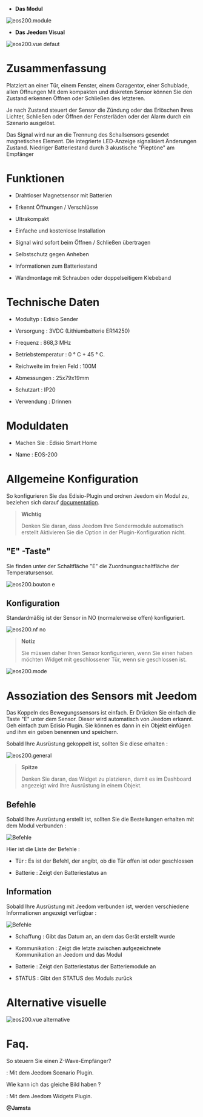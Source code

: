 -   **Das Modul**

![eos200.module](images/eos200/eos200.module.jpg)

-   **Das Jeedom Visual**

![eos200.vue defaut](images/eos200/eos200.vue-defaut.jpg)

Zusammenfassung 
======

Platziert an einer Tür, einem Fenster, einem Garagentor, einer Schublade, allen Öffnungen
Mit dem kompakten und diskreten Sensor können Sie den Zustand erkennen
Öffnen oder Schließen des letzteren.

Je nach Zustand steuert der Sensor die Zündung oder das Erlöschen Ihres
Lichter, Schließen oder Öffnen der Fensterläden oder der
Alarm durch ein Szenario ausgelöst.

Das Signal wird nur an die Trennung des Schallsensors gesendet
magnetisches Element. Die integrierte LED-Anzeige signalisiert Änderungen
Zustand. Niedriger Batteriestand durch 3 akustische "Pieptöne" am
Empfänger

Funktionen 
=========

-   Drahtloser Magnetsensor mit Batterien

-   Erkennt Öffnungen / Verschlüsse

-   Ultrakompakt

-   Einfache und kostenlose Installation

-   Signal wird sofort beim Öffnen / Schließen übertragen

-   Selbstschutz gegen Anheben

-   Informationen zum Batteriestand

-   Wandmontage mit Schrauben oder doppelseitigem Klebeband

Technische Daten 
===========================

-   Modultyp : Edisio Sender

-   Versorgung : 3VDC (Lithiumbatterie ER14250)

-   Frequenz : 868,3 MHz

-   Betriebstemperatur : 0 ° C + 45 ° C.

-   Reichweite im freien Feld : 100M

-   Abmessungen : 25x79x19mm

-   Schutzart : IP20

-   Verwendung : Drinnen

Moduldaten 
=================

-   Machen Sie : Edisio Smart Home

-   Name : EOS-200

Allgemeine Konfiguration 
======================

So konfigurieren Sie das Edisio-Plugin und ordnen Jeedom ein Modul zu,
beziehen sich darauf
[documentation](https://www.jeedom.fr/doc/documentation/plugins/edisio/de_DE/edisio.html).

> **Wichtig**
>
> Denken Sie daran, dass Jeedom Ihre Sendermodule automatisch erstellt
> Aktivieren Sie die Option in der Plugin-Konfiguration nicht.

"E" -Taste" 
----------

Sie finden unter der Schaltfläche "E" die Zuordnungsschaltfläche der
Temperatursensor.

![eos200.bouton e](images/eos200/eos200.bouton-e.jpg)

Konfiguration 
-------------

Standardmäßig ist der Sensor in NO (normalerweise offen) konfiguriert.

![eos200.nf no](images/eos200/eos200.nf-no.jpg)

> **Notiz**
>
> Sie müssen daher Ihren Sensor konfigurieren, wenn Sie einen haben möchten
> Widget mit geschlossener Tür, wenn sie geschlossen ist.

![eos200.mode](images/eos200/eos200.mode.jpg)

Assoziation des Sensors mit Jeedom 
===============================

Das Koppeln des Bewegungssensors ist einfach. Er
Drücken Sie einfach die Taste "E" unter dem Sensor. Dieser wird
automatisch von Jeedom erkannt. Geh einfach zum
Edisio Plugin. Sie können es dann in ein Objekt einfügen und ihm ein geben
benennen und speichern.

Sobald Ihre Ausrüstung gekoppelt ist, sollten Sie diese erhalten :

![eos200.general](images/eos200/eos200.general.jpg)

> **Spitze**
>
> Denken Sie daran, das Widget zu platzieren, damit es im Dashboard angezeigt wird
> Ihre Ausrüstung in einem Objekt.

Befehle 
---------

Sobald Ihre Ausrüstung erstellt ist, sollten Sie die Bestellungen erhalten
mit dem Modul verbunden :

![Befehle](images/eos200/eos200.commandes.jpg)

Hier ist die Liste der Befehle :

-   Tür : Es ist der Befehl, der angibt, ob die Tür offen ist oder
    geschlossen

-   Batterie : Zeigt den Batteriestatus an

Information 
------------

Sobald Ihre Ausrüstung mit Jeedom verbunden ist, werden verschiedene Informationen angezeigt
verfügbar :

![Befehle](images/eos200/eos200.informations.jpg)

-   Schaffung : Gibt das Datum an, an dem das Gerät erstellt wurde

-   Kommunikation : Zeigt die letzte zwischen aufgezeichnete Kommunikation an
    Jeedom und das Modul

-   Batterie : Zeigt den Batteriestatus der Batteriemodule an

-   STATUS : Gibt den STATUS des Moduls zurück

Alternative visuelle 
=================

![eos200.vue alternative](images/eos200/eos200.vue-alternative.jpg)

Faq. 
======

So steuern Sie einen Z-Wave-Empfänger?

:   Mit dem Jeedom Scenario Plugin.

Wie kann ich das gleiche Bild haben ?

:   Mit dem Jeedom Widgets Plugin.

**@Jamsta**

